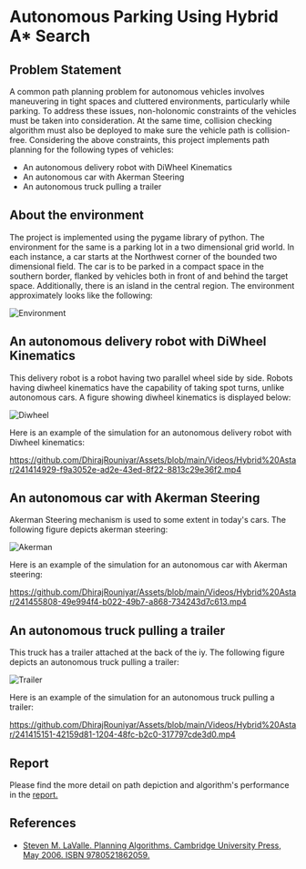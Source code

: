 # Autonomous Parking Using Hybrid A* Search

## Problem Statement
A common path planning problem for autonomous vehicles involves maneuvering in tight spaces and cluttered environments, particularly while parking. To address these issues, non-holonomic constraints of the vehicles must be taken into consideration. At the same time, collision checking algorithm must also be deployed to make sure the vehicle path is collision-free. Considering the above constraints, this project implements path planning for the following types of vehicles:
* An autonomous delivery robot with DiWheel Kinematics
* An autonomous car with Akerman Steering
* An autonomous truck pulling a trailer

## About the environment
The project is implemented using the pygame library of python. The environment for the same is a parking lot in a two dimensional grid world. In each instance, a car starts at the Northwest corner of the bounded two dimensional field. The car is to be parked in a compact space in the southern border, flanked by vehicles both in front of and behind the target space. Additionally, there is an island in the central region. The environment approximately looks like the following:

![Environment](https://github.com/DhirajRouniyar/Assets/blob/main/Images/Hybrid%20Astar/Map.png)


## An autonomous delivery robot with DiWheel Kinematics
  This delivery robot is a robot having two parallel wheel side by side. Robots having diwheel kinematics have the capability of taking spot turns, unlike autonomous cars. A figure showing diwheel kinematics is displayed below:

![Diwheel](https://github.com/DhirajRouniyar/Assets/blob/main/Images/Hybrid%20Astar/Map2.png)


Here is an example of the simulation for an autonomous delivery robot with Diwheel kinematics:



https://github.com/DhirajRouniyar/Assets/blob/main/Videos/Hybrid%20Astar/241414929-f9a3052e-ad2e-43ed-8f22-8813c29e36f2.mp4



## An autonomous car with Akerman Steering

Akerman Steering mechanism is used to some extent in today's cars. The following figure depicts akerman steering:

![Akerman](https://github.com/DhirajRouniyar/Assets/blob/main/Images/Hybrid%20Astar/Map3.png)


Here is an example of the simulation for an autonomous car with Akerman steering:



https://github.com/DhirajRouniyar/Assets/blob/main/Videos/Hybrid%20Astar/241455808-49e994f4-b022-49b7-a868-734243d7c613.mp4



## An autonomous truck pulling a trailer

This truck has a trailer attached at the back of the iy. The following figure depicts an autonomous truck pulling a trailer:

![Trailer](https://github.com/DhirajRouniyar/Assets/blob/main/Images/Hybrid%20Astar/Map4.png)



Here is an example of the simulation for an autonomous truck pulling a trailer:



https://github.com/DhirajRouniyar/Assets/blob/main/Videos/Hybrid%20Astar/241415151-42159d81-1204-48fc-b2c0-317797cde3d0.mp4


## Report

Please find the more detail on path depiction and algorithm's performance in the [report.](https://github.com/DhirajRouniyar/Autonomous-Parking-Hybrid-A-Star/blob/main/Report/Report%20Summarised.pdf)




## References
* [Steven M. LaValle. Planning Algorithms. Cambridge University Press, May 2006. ISBN 9780521862059.](http://lavalle.pl/planning/)

